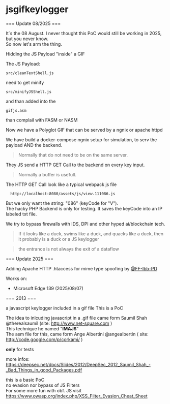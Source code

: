 jsgifkeylogger
==============


=== Update 08/2025 ===

It`s the 08 August.
I never thought this PoC would still be working in 2025, but you never know.<br>
So now let's arm the thing.


Hidding the JS Payload "inside" a GIF

The JS Payload:

```
src/cleanTextShell.js
```

need to get minify 
```
src/minifyJSShell.js
```
and than added into the

```
gifjs.asm
```
than complail with FASM or NASM

Now we have a Polyglot GIF that can be served by a ngnix or apache httpd

We have build a docker-compose ngnix setup for simulation, 
to serv the payload AND the backend.
> Normally that do not need to be on the same server.


They JS send a HTTP GET Call to the backend on every key input.
> Normally a buffer is usefull.

The HTTP GET Call look like a typical webpack js file
```
  http://localhost:8080/assets/js/view.111086.js
```
But we only want the string: "086" (keyCode for "V"). <br>
The hacky PHP Backend is only for testing. It saves the keyCode into an IP labeled txt file. 


We try to bypass firewalls with IDS, DPI and other hyped ai/blockchain tech. 

> If it looks like a duck, swims like a duck, and quacks like a duck, then it probably is a duck or a JS keylogger

> the entrance is not always the exit of a dataflow


=== Update 2025 ===

Adding Apache HTTP .htaccess for mime type spoofing by [@FF-Ibb-PD](https://github.com/FF-Ibb-PD)

Works on:
- Microsoft Edge 139 (2025/08/07)


=== 2013 ===

a javascript keylogger included in a gif file 
This is a PoC

The idea to inlcuding javascript in a .gif file came form Saumil Shah @therealsaumil 
(site:  http://www.net-square.com ) <br>
This technique he named "**IMAJS**" <br>
The asm file for this, came form  Ange Albertini @angealbertin ( site: http://code.google.com/p/corkami/ )

**only** for tests

more infos: <br>
https://deepsec.net/docs/Slides/2012/DeepSec_2012_Saumil_Shah_-_Bad_Things_in_good_Packages.pdf


this is a basic PoC <br>
no evasion nor bypass of JS Filters <br>
For some more fun with obf. JS visit https://www.owasp.org/index.php/XSS_Filter_Evasion_Cheat_Sheet
